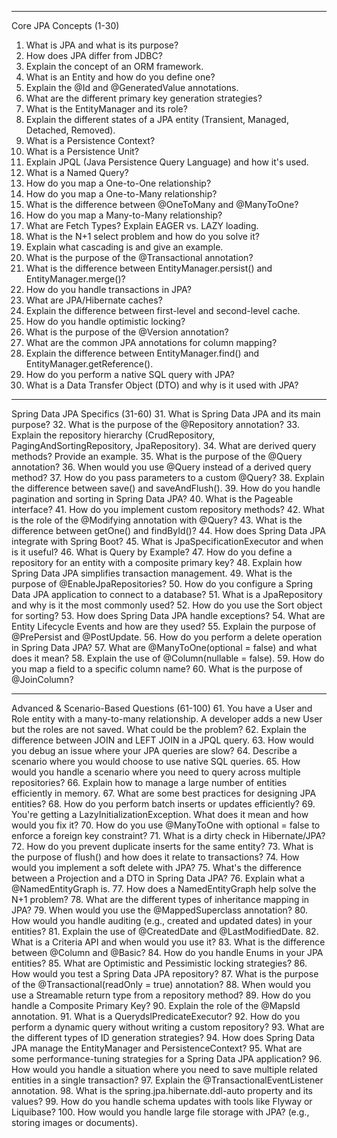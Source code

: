 ________________________________________
Core JPA Concepts (1-30)
1.	What is JPA and what is its purpose?
2.	How does JPA differ from JDBC?
3.	Explain the concept of an ORM framework.
4.	What is an Entity and how do you define one?
5.	Explain the @Id and @GeneratedValue annotations.
6.	What are the different primary key generation strategies?
7.	What is the EntityManager and its role?
8.	Explain the different states of a JPA entity (Transient, Managed, Detached, Removed).
9.	What is a Persistence Context?
10.	What is a Persistence Unit?
11.	Explain JPQL (Java Persistence Query Language) and how it's used.
12.	What is a Named Query?
13.	How do you map a One-to-One relationship?
14.	How do you map a One-to-Many relationship?
15.	What is the difference between @OneToMany and @ManyToOne?
16.	How do you map a Many-to-Many relationship?
17.	What are Fetch Types? Explain EAGER vs. LAZY loading.
18.	What is the N+1 select problem and how do you solve it?
19.	Explain what cascading is and give an example.
20.	What is the purpose of the @Transactional annotation?
21.	What is the difference between EntityManager.persist() and EntityManager.merge()?
22.	How do you handle transactions in JPA?
23.	What are JPA/Hibernate caches?
24.	Explain the difference between first-level and second-level cache.
25.	How do you handle optimistic locking?
26.	What is the purpose of the @Version annotation?
27.	What are the common JPA annotations for column mapping?
28.	Explain the difference between EntityManager.find() and EntityManager.getReference().
29.	How do you perform a native SQL query with JPA?
30.	What is a Data Transfer Object (DTO) and why is it used with JPA?
________________________________________
Spring Data JPA Specifics (31-60)
31.	What is Spring Data JPA and its main purpose?
32.	What is the purpose of the @Repository annotation?
33.	Explain the repository hierarchy (CrudRepository, PagingAndSortingRepository, JpaRepository).
34.	What are derived query methods? Provide an example.
35.	What is the purpose of the @Query annotation?
36.	When would you use @Query instead of a derived query method?
37.	How do you pass parameters to a custom @Query?
38.	Explain the difference between save() and saveAndFlush().
39.	How do you handle pagination and sorting in Spring Data JPA?
40.	What is the Pageable interface?
41.	How do you implement custom repository methods?
42.	What is the role of the @Modifying annotation with @Query?
43.	What is the difference between getOne() and findById()?
44.	How does Spring Data JPA integrate with Spring Boot?
45.	What is JpaSpecificationExecutor and when is it useful?
46.	What is Query by Example?
47.	How do you define a repository for an entity with a composite primary key?
48.	Explain how Spring Data JPA simplifies transaction management.
49.	What is the purpose of @EnableJpaRepositories?
50.	How do you configure a Spring Data JPA application to connect to a database?
51.	What is a JpaRepository and why is it the most commonly used?
52.	How do you use the Sort object for sorting?
53.	How does Spring Data JPA handle exceptions?
54.	What are Entity Lifecycle Events and how are they used?
55.	Explain the purpose of @PrePersist and @PostUpdate.
56.	How do you perform a delete operation in Spring Data JPA?
57.	What are @ManyToOne(optional = false) and what does it mean?
58.	Explain the use of @Column(nullable = false).
59.	How do you map a field to a specific column name?
60.	What is the purpose of @JoinColumn?
________________________________________
Advanced & Scenario-Based Questions (61-100)
61.	You have a User and Role entity with a many-to-many relationship. A developer adds a new User but the roles are not saved. What could be the problem?
62.	Explain the difference between JOIN and LEFT JOIN in a JPQL query.
63.	How would you debug an issue where your JPA queries are slow?
64.	Describe a scenario where you would choose to use native SQL queries.
65.	How would you handle a scenario where you need to query across multiple repositories?
66.	Explain how to manage a large number of entities efficiently in memory.
67.	What are some best practices for designing JPA entities?
68.	How do you perform batch inserts or updates efficiently?
69.	You're getting a LazyInitializationException. What does it mean and how would you fix it?
70.	How do you use @ManyToOne with optional = false to enforce a foreign key constraint?
71.	What is a dirty check in Hibernate/JPA?
72.	How do you prevent duplicate inserts for the same entity?
73.	What is the purpose of flush() and how does it relate to transactions?
74.	How would you implement a soft delete with JPA?
75.	What's the difference between a Projection and a DTO in Spring Data JPA?
76.	Explain what a @NamedEntityGraph is.
77.	How does a NamedEntityGraph help solve the N+1 problem?
78.	What are the different types of inheritance mapping in JPA?
79.	When would you use the @MappedSuperclass annotation?
80.	How would you handle auditing (e.g., created and updated dates) in your entities?
81.	Explain the use of @CreatedDate and @LastModifiedDate.
82.	What is a Criteria API and when would you use it?
83.	What is the difference between @Column and @Basic?
84.	How do you handle Enums in your JPA entities?
85.	What are Optimistic and Pessimistic locking strategies?
86.	How would you test a Spring Data JPA repository?
87.	What is the purpose of the @Transactional(readOnly = true) annotation?
88.	When would you use a Streamable return type from a repository method?
89.	How do you handle a Composite Primary Key?
90.	Explain the role of the @MapsId annotation.
91.	What is a QuerydslPredicateExecutor?
92.	How do you perform a dynamic query without writing a custom repository?
93.	What are the different types of ID generation strategies?
94.	How does Spring Data JPA manage the EntityManager and PersistenceContext?
95.	What are some performance-tuning strategies for a Spring Data JPA application?
96.	How would you handle a situation where you need to save multiple related entities in a single transaction?
97.	Explain the @TransactionalEventListener annotation.
98.	What is the spring.jpa.hibernate.ddl-auto property and its values?
99.	How do you handle schema updates with tools like Flyway or Liquibase?
100.	How would you handle large file storage with JPA? (e.g., storing images or documents).


